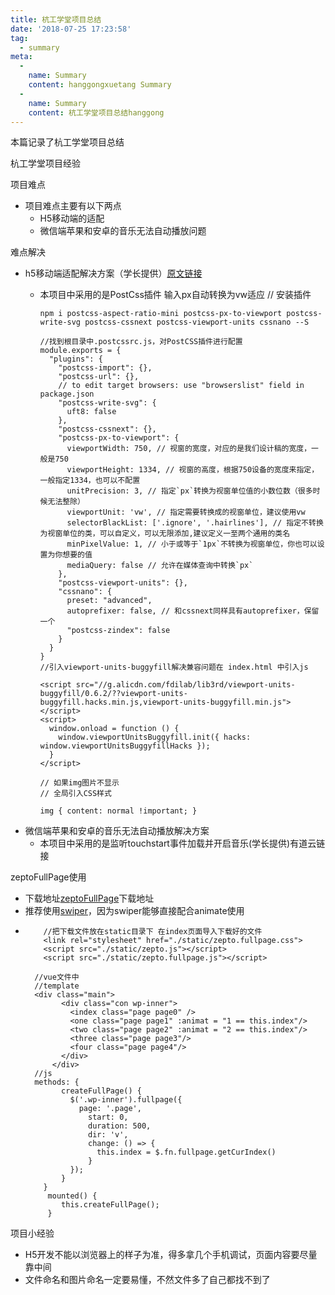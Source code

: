 ```yaml
---
title: 杭工学堂项目总结
date: '2018-07-25 17:23:58'
tag: 
  - summary
meta:
  -
    name: Summary
    content: hanggongxuetang Summary
  -
    name: Summary
    content: 杭工学堂项目总结hanggong
---
```

本篇记录了杭工学堂项目总结
<!-- more -->

杭工学堂项目经验

项目难点

- 项目难点主要有以下两点
  - H5移动端的适配
  - 微信端苹果和安卓的音乐无法自动播放问题

难点解决

- h5移动端适配解决方案（学长提供）[原文链接](https://note.youdao.com/share/?id=6f9313965411c2da5c5e60016dc7e158&type=note#/)
  - 本项目中采用的是PostCss插件 输入px自动转换为vw适应
        // 安装插件

        npm i postcss-aspect-ratio-mini postcss-px-to-viewport postcss-write-svg postcss-cssnext postcss-viewport-units cssnano --S
        
        //找到根目录中.postcssrc.js，对PostCSS插件进行配置
        module.exports = {
          "plugins": {
            "postcss-import": {},
            "postcss-url": {},
            // to edit target browsers: use "browserslist" field in package.json
            "postcss-write-svg": {
              uft8: false
            },
            "postcss-cssnext": {},
            "postcss-px-to-viewport": {
              viewportWidth: 750, // 视窗的宽度，对应的是我们设计稿的宽度，一般是750
              viewportHeight: 1334, // 视窗的高度，根据750设备的宽度来指定，一般指定1334，也可以不配置
              unitPrecision: 3, // 指定`px`转换为视窗单位值的小数位数（很多时候无法整除）
              viewportUnit: 'vw', // 指定需要转换成的视窗单位，建议使用vw
              selectorBlackList: ['.ignore', '.hairlines'], // 指定不转换为视窗单位的类，可以自定义，可以无限添加,建议定义一至两个通用的类名
              minPixelValue: 1, // 小于或等于`1px`不转换为视窗单位，你也可以设置为你想要的值
              mediaQuery: false // 允许在媒体查询中转换`px`
            },
            "postcss-viewport-units": {},
            "cssnano": {
              preset: "advanced",
              autoprefixer: false, // 和cssnext同样具有autoprefixer，保留一个
              "postcss-zindex": false
            }
          }
        }
        //引入viewport-units-buggyfill解决兼容问题在 index.html 中引入js
        
        <script src="//g.alicdn.com/fdilab/lib3rd/viewport-units-buggyfill/0.6.2/??viewport-units-buggyfill.hacks.min.js,viewport-units-buggyfill.min.js"></script>
        <script>
          window.onload = function () { 
            window.viewportUnitsBuggyfill.init({ hacks: window.viewportUnitsBuggyfillHacks });
          }
        </script>
        
        // 如果img图片不显示
        // 全局引入CSS样式
        
        img { content: normal !important; }
    
- 微信端苹果和安卓的音乐无法自动播放解决方案
  - 本项目中采用的是监听touchstart事件加载并开启音乐(学长提供)有道云链接

zeptoFullPage使用

- 下载地址[zeptoFullPage](https://github.com/yanhaijing/zepto.fullpage)下载地址 
- 推荐使用[swiper](https://www.swiper.com.cn/usage/animate/index.html)，因为swiper能够直接配合animate使用
- 
          //把下载文件放在static目录下 在index页面导入下载好的文件
          <link rel="stylesheet" href="./static/zepto.fullpage.css">
          <script src="./static/zepto.js"></script>
          <script src="./static/zepto.fullpage.js"></script>
      	
      	//vue文件中
      	//template
      	<div class="main">
              <div class="con wp-inner">
                <index class="page page0" />
                <one class="page page1" :animat = "1 == this.index"/>
                <two class="page page2" :animat = "2 == this.index"/>    
                <three class="page page3"/>
                <four class="page page4"/>
              </div>
        	</div>
      	//js
      	methods: {
              createFullPage() {
                $('.wp-inner').fullpage({
                  page: '.page',
                    start: 0,
                    duration: 500,
                    dir: 'v',
                    change: () => {
                      this.index = $.fn.fullpage.getCurIndex()
                    }
                });
              }
          }
           mounted() {
              this.createFullPage();
           }

项目小经验

- H5开发不能以浏览器上的样子为准，得多拿几个手机调试，页面内容要尽量靠中间
- 文件命名和图片命名一定要易懂，不然文件多了自己都找不到了
